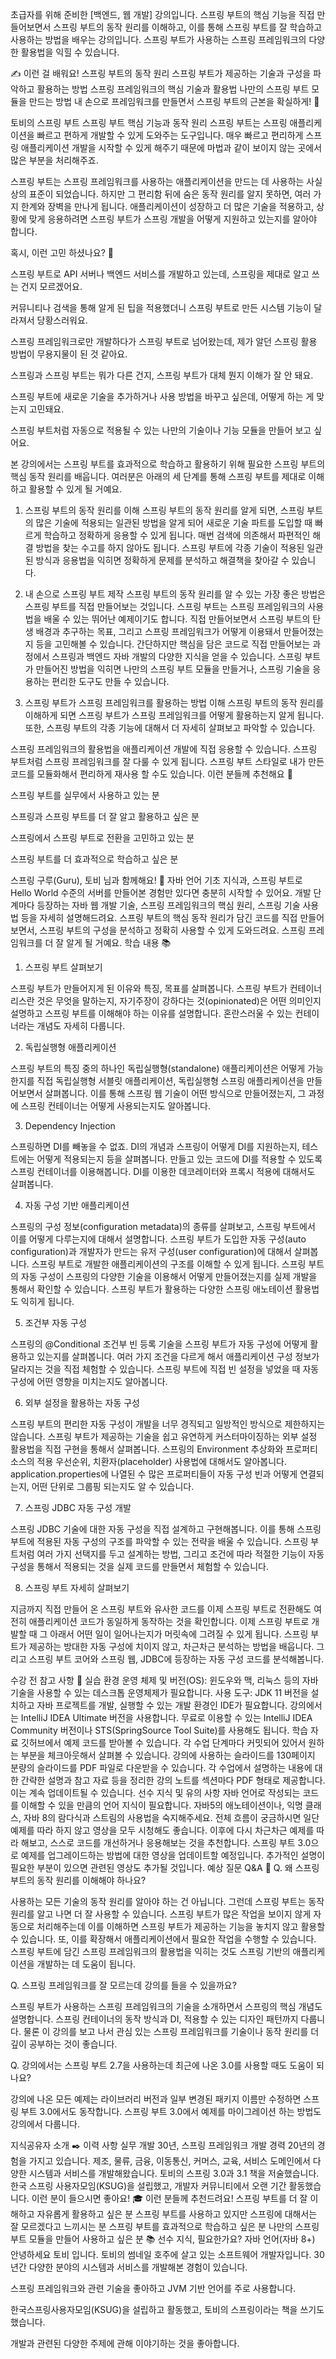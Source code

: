초급자를 위해 준비한
[백엔드, 웹 개발] 강의입니다.
스프링 부트의 핵심 기능을 직접 만들어보면서 스프링 부트의 동작 원리를 이해하고, 이를 통해 스프링 부트를 잘 학습하고 사용하는 방법을 배우는 강의입니다. 스프링 부트가 사용하는 스프링 프레임워크의 다양한 활용법을 익힐 수 있습니다.

✍️
이런 걸
배워요!
스프링 부트의 동작 원리
스프링 부트가 제공하는 기술과 구성을 파악하고 활용하는 방법
스프링 프레임워크의 핵심 기술과 활용법
나만의 스프링 부트 모듈을 만드는 방법
내 손으로 프레임워크를 만들면서
스프링 부트의 근본을 확실하게! 🌱



토비의 스프링 부트
스프링 부트 핵심 기능과 동작 원리
스프링 부트는 스프링 애플리케이션을 빠르고 편하게 개발할 수 있게 도와주는 도구입니다. 매우 빠르고 편리하게 스프링 애플리케이션 개발을 시작할 수 있게 해주기 때문에 마법과 같이 보이지 않는 곳에서 많은 부분을 처리해주죠.

스프링 부트는 스프링 프레임워크를 사용하는 애플리케이션을 만드는 데 사용하는 사실상의 표준이 되었습니다. 하지만 그 편리함 뒤에 숨은 동작 원리를 알지 못하면, 여러 가지 한계와 장벽을 만나게 됩니다. 애플리케이션이 성장하고 더 많은 기술을 적용하고, 상황에 맞게 응용하려면 스프링 부트가 스프링 개발을 어떻게 지원하고 있는지를 알아야 합니다.

혹시, 이런 고민 하셨나요? 🤔


스프링 부트로 API 서버나 백엔드 서비스를 개발하고 있는데, 스프링을 제대로 알고 쓰는 건지 모르겠어요.



커뮤니티나 검색을 통해 알게 된 팁을 적용했더니 스프링 부트로 만든 시스템 기능이 달라져서 당황스러워요. 



스프링 프레임워크로만 개발하다가 스프링 부트로 넘어왔는데, 제가 알던 스프링 활용 방법이 무용지물이 된 것 같아요.



스프링과 스프링 부트는 뭐가 다른 건지, 스프링 부트가 대체 뭔지 이해가 잘 안 돼요.




스프링 부트에 새로운 기술을 추가하거나 사용 방법을 바꾸고 싶은데, 어떻게 하는 게 맞는지 고민돼요.



스프링 부트처럼 자동으로 적용될 수 있는 나만의 기술이나 기능 모듈을 만들어 보고 싶어요.

본 강의에서는 스프링 부트를 효과적으로 학습하고 활용하기 위해 필요한 스프링 부트의 핵심 동작 원리를 배웁니다. 여러분은 아래의 세 단계를 통해 스프링 부트를 제대로 이해하고 활용할 수 있게 될 거예요.



1) 스프링 부트의 동작 원리를 이해
스프링 부트의 동작 원리를 알게 되면, 스프링 부트의 많은 기술에 적용되는 일관된 방법을 알게 되어 새로운 기술 파트를 도입할 때 빠르게 학습하고 정확하게 응용할 수 있게 됩니다. 매번 검색에 의존해서 파편적인 해결 방법을 찾는 수고를 하지 않아도 됩니다. 스프링 부트에 각종 기술이 적용된 일관된 방식과 응용법을 익히면 정확하게 문제를 분석하고 해결책을 찾아갈 수 있습니다.

2) 내 손으로 스프링 부트 제작
스프링 부트의 동작 원리를 알 수 있는 가장 좋은 방법은 스프링 부트를 직접 만들어보는 것입니다. 스프링 부트는 스프링 프레임워크의 사용법을 배울 수 있는 뛰어난 예제이기도 합니다. 직접 만들어보면서 스프링 부트의 탄생 배경과 추구하는 목표, 그리고 스프링 프레임워크가 어떻게 이용돼서 만들어졌는지 등을 고민해볼 수 있습니다. 간단하지만 핵심을 담은 코드로 직접 만들어보는 과정에서 스프링과 백엔드 자바 개발의 다양한 지식을 얻을 수 있습니다. 스프링 부트가 만들어진 방법을 익히면 나만의 스프링 부트 모듈을 만들거나, 스프링 기술을 응용하는 편리한 도구도 만들 수 있습니다.

3) 스프링 부트가 스프링 프레임워크를 활용하는 방법 이해
스프링 부트의 동작 원리를 이해하게 되면 스프링 부트가 스프링 프레임워크를 어떻게 활용하는지 알게 됩니다. 또한, 스프링 부트의 각종 기능에 대해서 더 자세히 살펴보고 파악할 수 있습니다.

스프링 프레임워크의 활용법을 애플리케이션 개발에 직접 응용할 수 있습니다.
스프링 부트처럼 스프링 프레임워크를 잘 다룰 수 있게 됩니다.
스프링 부트 스타일로 내가 만든 코드를 모듈화해서 편리하게 재사용 할 수도 있습니다. 
이런 분들께 추천해요 🙋

스프링 부트를 실무에서 사용하고 있는 분



스프링과 스프링 부트를 더 잘 알고 활용하고 싶은 분


스프링에서 스프링 부트로 전환을 고민하고 있는 분


스프링 부트를 더 효과적으로 학습하고 싶은 분

스프링 구루(Guru), 토비 님과 함께해요! 🤗
자바 언어 기초 지식과, 스프링 부트로 Hello World 수준의 서버를 만들어본 경험만 있다면 충분히 시작할 수 있어요.
개발 단계마다 등장하는 자바 웹 개발 기술, 스프링 프레임워크의 핵심 원리, 스프링 기술 사용법 등을 자세히 설명해드려요.
스프링 부트의 핵심 동작 원리가 담긴 코드를 직접 만들어보면서, 스프링 부트의 구성을 분석하고 정확히 사용할 수 있게 도와드려요.
스프링 프레임워크를 더 잘 알게 될 거예요.
학습 내용 📚


1. 스프링 부트 살펴보기

스프링 부트가 만들어지게 된 이유와 특징, 목표를 살펴봅니다. 스프링 부트가 컨테이너리스란 것은 무엇을 말하는지, 자기주장이 강하다는 것(opinionated)은 어떤 의미인지 설명하고 스프링 부트를 이해해야 하는 이유를 설명합니다. 혼란스러울 수 있는 컨테이너라는 개념도 자세히 다룹니다.



2. 독립실행형 애플리케이션

스프링 부트의 특징 중의 하나인 독립실행형(standalone) 애플리케이션은 어떻게 가능한지를 직접 독립실행형 서블릿 애플리케이션, 독립실행형 스프링 애플리케이션을 만들어보면서 살펴봅니다. 이를 통해 스프링 웹 기술이 어떤 방식으로 만들어졌는지, 그 과정에 스프링 컨테이너는 어떻게 사용되는지도 알아봅니다.



3. Dependency Injection

스프링하면 DI를 빼놓을 수 없죠. DI의 개념과 스프링이 어떻게 DI를 지원하는지, 테스트에는 어떻게 적용되는지 등을 살펴봅니다. 만들고 있는 코드에 DI를 적용할 수 있도록 스프링 컨테이너를 이용해봅니다. DI를 이용한 데코레이터와 프록시 적용에 대해서도 살펴봅니다.









4. 자동 구성 기반 애플리케이션

스프링의 구성 정보(configuration metadata)의 종류를 살펴보고, 스프링 부트에서 이를 어떻게 다루는지에 대해서 설명합니다. 스프링 부트가 도입한 자동 구성(auto configuration)과 개발자가 만드는 유저 구성(user configuration)에 대해서 살펴봅니다. 스프링 부트로 개발한 애플리케이션의 구조를 이해할 수 있게 됩니다. 스프링 부트의 자동 구성이 스프링의 다양한 기술을 이용해서 어떻게 만들어졌는지를 실제 개발을 통해서 확인할 수 있습니다. 스프링 부트가 활용하는 다양한 스프링 애노테이션 활용법도 익히게 됩니다.



5. 조건부 자동 구성

스프링의 @Conditional 조건부 빈 등록 기술을 스프링 부트가 자동 구성에 어떻게 활용하고 있는지를 살펴봅니다. 여러 가지 조건을 다르게 해서 애플리케이션 구성 정보가 달라지는 것을 직접 체험할 수 있습니다. 스프링 부트에 직접 빈 설정을 넣었을 때 자동 구성에 어떤 영향을 미치는지도 알아봅니다.







6. 외부 설정을 활용하는 자동 구성

스프링 부트의 편리한 자동 구성이 개발을 너무 경직되고 일방적인 방식으로 제한하지는 않습니다. 스프링 부트가 제공하는 기술을 쉽고 유연하게 커스터마이징하는 외부 설정 활용법을 직접 구현을 통해서 살펴봅니다. 스프링의 Environment 추상화와 프로퍼티 소스의 적용 우선순위, 치환자(placeholder) 사용법에 대해서도 알아봅니다. application.properties에 나열된 수 많은 프로퍼티들이 자동 구성 빈과 어떻게 연결되는지, 어떤 단위로 그룹핑 되는지도 알 수 있습니다.



7. 스프링 JDBC 자동 구성 개발

스프링 JDBC 기술에 대한 자동 구성을 직접 설계하고 구현해봅니다. 이를 통해 스프링 부트에 적용된 자동 구성의 구조를 파악할 수 있는 전략을 배울 수 있습니다. 스프링 부트처럼 여러 가지 선택지를 두고 설계하는 방법, 그리고 조건에 따라 적절한 기능이 자동 구성을 통해서 적용되는 것을 실제 코드를 만들면서 체험할 수 있습니다.






8. 스프링 부트 자세히 살펴보기

지금까지 직접 만들어 온 스프링 부트와 유사한 코드를 이제 스프링 부트로 전환해도 여전히 애플리케이션 코드가 동일하게 동작하는 것을 확인합니다. 이제 스프링 부트로 개발할 때 그 아래서 어떤 일이 일어나는지가 머릿속에 그려질 수 있게 됩니다. 스프링 부트가 제공하는 방대한 자동 구성에 치이지 않고, 차근차근 분석하는 방법을 배웁니다. 그리고 스프링 부트 코어와 스프링 웹, JDBC에 등장하는 자동 구성 코드를 분석해봅니다.

수강 전 참고 사항 📢
실습 환경
운영 체제 및 버전(OS): 윈도우와 맥, 리눅스 등의 자바 기술을 사용할 수 있는 데스크톱 운영체제가 필요합니다.
사용 도구: JDK 11 버전을 설치하고 자바 프로젝트를 개발, 실행할 수 있는 개발 환경인 IDE가 필요합니다.
강의에서는 IntelliJ IDEA Ultimate 버전을 사용합니다.
무료로 이용할 수 있는 IntelliJ IDEA Community 버전이나 STS(SpringSource Tool Suite)를 사용해도 됩니다.
학습 자료
깃허브에서 예제 코드를 받아볼 수 있습니다. 각 수업 단계마다 커밋되어 있어서 원하는 부분을 체크아웃해서 살펴볼 수 있습니다.
강의에 사용하는 슬라이드를 130페이지 분량의 슬라이드를 PDF 파일로 다운받을 수 있습니다.
각 수업에서 설명하는 내용에 대한 간략한 설명과 참고 자료 등을 정리한 강의 노트를 섹션마다 PDF 형태로 제공합니다. 이는 계속 업데이트될 수 있습니다.
선수 지식 및 유의 사항
자바 언어로 작성되는 코드를 이해할 수 있을 만큼의 언어 지식이 필요합니다. 자바5의 애노테이션이나, 익명 클래스, 자바 8의 람다식과 스트림의 사용법을 숙지해주세요.
전체 흐름이 궁금하시면 일단 예제를 따라 하지 않고 영상을 모두 시청해도 좋습니다. 이후에 다시 차근차근 예제를 따라 해보고, 스스로 코드를 개선하거나 응용해보는 것을 추천합니다.
스프링 부트 3.0으로 예제를 업그레이드하는 방법에 대한 영상을 업데이트할 예정입니다.
추가적인 설명이 필요한 부분이 있으면 관련된 영상도 추가될 것입니다.
예상 질문 Q&A 💬
Q. 왜 스프링 부트의 동작 원리를 이해해야 하나요?

사용하는 모든 기술의 동작 원리를 알아야 하는 건 아닙니다. 그런데 스프링 부트는 동작 원리를 알고 나면 더 잘 사용할 수 있습니다. 스프링 부트가 많은 작업을 보이지 않게 자동으로 처리해주는데 이를 이해하면 스프링 부트가 제공하는 기능을 놓치지 않고 활용할 수 있습니다. 또, 이를 확장해서 애플리케이션에서 필요한 작업을 수행할 수 있습니다. 스프링 부트에 담긴 스프링 프레임워크의 활용법을 익히는 것도 스프링 기반의 애플리케이션을 개발하는 데 도움이 됩니다.

Q. 스프링 프레임워크를 잘 모르는데 강의를 들을 수 있을까요?

스프링 부트가 사용하는 스프링 프레임워크의 기술을 소개하면서 스프링의 핵심 개념도 설명합니다. 스프링 컨테이너의 동작 방식과 DI, 적용할 수 있는 디자인 패턴까지 다룹니다. 물론 이 강의를 보고 나서 관심 있는 스프링 프레임워크를 기술이나 동작 원리를 더 깊이 공부하는 것이 좋습니다.

Q. 강의에서는 스프링 부트 2.7을 사용하는데 최근에 나온 3.0를 사용할 때도 도움이 되나요?

강의에 나온 모든 예제는 라이브러리 버전과 일부 변경된 패키지 이름만 수정하면 스프링 부트 3.0에서도 동작합니다. 스프링 부트 3.0에서 예제를 마이그레이션 하는 방법도 강의에서 다룹니다.

지식공유자 소개 ✒️
이력 사항
실무 개발 30년, 스프링 프레임워크 개발 경력 20년의 경험을 가지고 있습니다.
제조, 물류, 금융, 이동통신, 커머스, 교육, 서비스 도메인에서 다양한 시스템과 서비스를 개발해왔습니다.
토비의 스프링 3.0과 3.1 책을 저술했습니다.
한국 스프링 사용자모임(KSUG)을 설립했고, 개발자 커뮤니티에서 오랜 기간 활동했습니다.
이런 분이 들으시면 좋아요!
🎓
이런 분들께
추천드려요!
스프링 부트를 더 잘 이해하고 자유롭게 활용하고 싶은 분
스프링 부트를 사용하고 있지만 스프링에 대해서는 잘 모르겠다고 느끼시는 분
스프링 부트를 효과적으로 학습하고 싶은 분
나만의 스프링 부트 모듈을 만들어 사용하고 싶은 분
📚
선수 지식,
필요한가요?
자바 언어(자바 8+)
안녕하세요
토비 입니다.
토비의 썸네일
호주에 살고 있는 소프트웨어 개발자입니다. 30년간 다양한 분야의 시스템과 서비스를 개발해본 경험이 있습니다. 

스프링 프레임워크와 관련 기술을 좋아하고 JVM 기반 언어를 주로 사용합니다.

한국스프링사용자모임(KSUG)을 설립하고 활동했고, 토비의 스프링이라는 책을 쓰기도 했습니다.

개발과 관련된 다양한 주제에 관해 이야기하는 것을 좋아합니다. 
